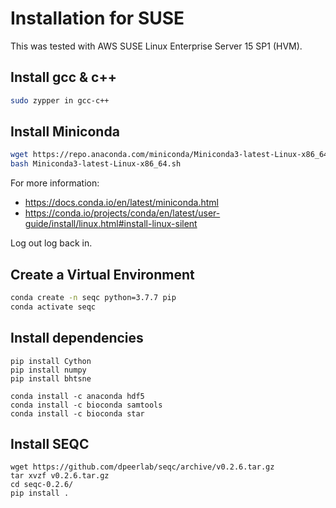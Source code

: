 # Installation for SUSE

This was tested with AWS SUSE Linux Enterprise Server 15 SP1 (HVM).

## Install gcc & c++

```bash
sudo zypper in gcc-c++
```

## Install Miniconda

```bash
wget https://repo.anaconda.com/miniconda/Miniconda3-latest-Linux-x86_64.sh
bash Miniconda3-latest-Linux-x86_64.sh
```

For more information:
- https://docs.conda.io/en/latest/miniconda.html
- https://conda.io/projects/conda/en/latest/user-guide/install/linux.html#install-linux-silent

Log out log back in.

## Create a Virtual Environment

```bash
conda create -n seqc python=3.7.7 pip
conda activate seqc
```

## Install dependencies

```
pip install Cython
pip install numpy
pip install bhtsne

conda install -c anaconda hdf5
conda install -c bioconda samtools
conda install -c bioconda star
```

## Install SEQC

```
wget https://github.com/dpeerlab/seqc/archive/v0.2.6.tar.gz
tar xvzf v0.2.6.tar.gz
cd seqc-0.2.6/
pip install .
```
